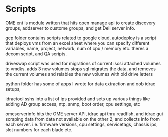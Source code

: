 # Scripts

OME ent is module written that hits open manage api to create discovery groups, addserver to custome groups,  and get Dell server info.

gcp folder contains scripts related to google cloud, autodeploy is a script that deploys vms from an excel sheet where you can specify different variables, name, project,
network, num of cpu / memory etc. theres a decom script, and QA scripts. 

driveswap script was used for migrations of current iscsi attached volumes to vmdks. adds 3 new volumes stops sql migrates the data, and removes the current volumes and 
relables the new volumes with old drive letters 

python folder has some of apps I wrote for data extraction and oob idrac setups, 

idractool sshs into a list of ips provided and sets up various things like adding AD group
access, ntp, snmp, boot order, cpu settings, etc

omeserverinfo hits the OME server API, idrac api thru readfish, and idrac gui scraping data from data not available on the other 2, and collects info from each server. 
i.e. firmware versions, cpu settings, servicetags, chassis ips, slot numbers for each blade etc. 
